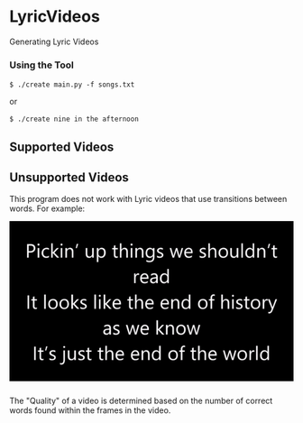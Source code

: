 # LyricVideos
Generating Lyric Videos

### Using the Tool

```{.sourceCode .bash}
$ ./create main.py -f songs.txt
```

or

```{.sourceCode .bash}
$ ./create nine in the afternoon
```

## Supported Videos

## Unsupported Videos

This program does not work with Lyric videos that use transitions between words.  For example:

<img src="/static/example.gif"/>

###

The "Quality" of a video is determined based on the number of correct words found within the frames in the video.